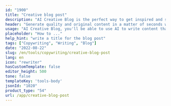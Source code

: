 ```yaml
---
id: "1900"
title: "Creative blog post"
description: "AI Creative Blog is the perfect way to get inspired and share your creative ideas with the world. With AI helping you create amazing blog posts, you'll be able to communicate your ideas in an engaging and powerful way."
header: "Generate quality and original content in a matter of seconds with our automatic blog post generator."
usage: "AI Creative Blog, you'll be able to use AI to write content that is both interesting and creative."
placeholder: "How to ..."
help_hint: "write a title for the blog post"
tags: ["Copywriting", "Writing", "Blog"]
date: "2022-08-22"
slug: /en/tools/copywriting/creative-blog-post
lang: en
icon: "rewriter"
hasCustomTemplate: false
editor_height: 500
tone: false
templateKey: 'tools-body'
jsonId: "1020"
product_type: "54"
url: /app/creative-blog-post
---
```

